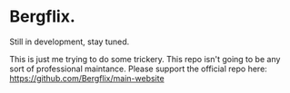 # Bergflix.

Still in development, stay tuned.

This is just me trying to do some trickery. This repo isn't going to be any sort of professional maintance. Please support the official repo here: https://github.com/Bergflix/main-website
